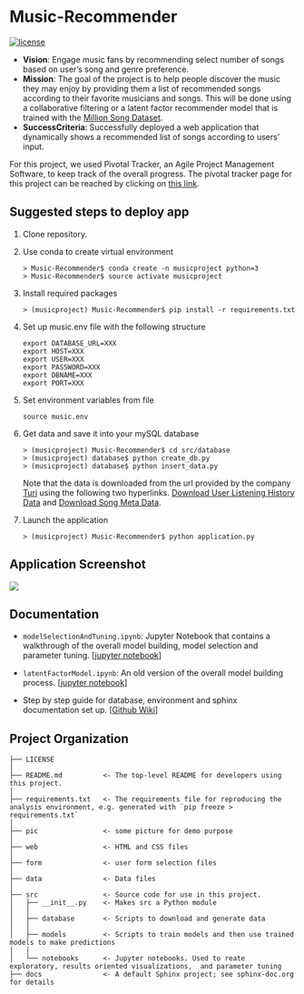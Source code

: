 # Music-Recommender
[![license](https://img.shields.io/github/license/mashape/apistatus.svg)](https://github.com/johnnychiuchiu/Machine-Learning/blob/master/LICENSE)

* **Vision**: Engage music fans by recommending select number of songs based on user’s song and genre preference.
* **Mission**: The goal of the project is to help people discover the music they may enjoy by providing them a list of recommended songs according to their favorite musicians and songs. This will be done using a collaborative filtering or a latent factor recommender model that is trained with the [Million Song Dataset](https://www.google.com/search?q=million+song+dataset&oq=million+so&aqs=chrome.0.69i59j69i60l2j69i61j69i57j0.5455j0j7&sourceid=chrome&ie=UTF-8).
* **SuccessCriteria**: Successfully deployed a web application that dynamically shows a recommended list of songs according to users’ input.

For this project, we used Pivotal Tracker, an Agile Project Management Software, to keep track of the overall progress. The pivotal tracker page for this project can be reached by clicking on [this link](https://www.pivotaltracker.com/n/projects/2142509).

Suggested steps to deploy app
------------

1. Clone repository.
2. Use conda to create virtual environment

   ```
   > Music-Recommender$ conda create -n musicproject python=3
   > Music-Recommender$ source activate musicproject
   ```
3. Install required packages

   ```
   > (musicproject) Music-Recommender$ pip install -r requirements.txt
   ```
  
4. Set up music.env file with the following structure
   
   ```
   export DATABASE_URL=XXX
   export HOST=XXX    
   export USER=XXX
   export PASSWORD=XXX
   export DBNAME=XXX    
   export PORT=XXX
   ```

5. Set environment variables from file

   ```
   source music.env
   ```

6. Get data and save it into your mySQL database

   ```
   > (musicproject) Music-Recommender$ cd src/database   
   > (musicproject) database$ python create_db.py  
   > (musicproject) database$ python insert_data.py
   ```


   Note that the data is downloaded from the url provided by the company [Turi](https://turi.com/) using the following two hyperlinks. [Download User Listening History Data](https://static.turi.com/datasets/millionsong/10000.txt) and [Download Song Meta Data](https://static.turi.com/datasets/millionsong/song_data.csv).

7. Launch the application

   ```
   > (musicproject) Music-Recommender$ python application.py
   ```


   

Application Screenshot
------------

![](https://github.com/johnnychiuchiu/Music-Recommender/blob/refactor/directory/pic/page2.png)


Documentation
------------
* `modelSelectionAndTuning.ipynb`: Jupyter Notebook that contains a walkthrough of the overall model building, model selection and parameter tuning. [[jupyter notebook](https://github.com/johnnychiuchiu/Music-Recommender/blob/refactor/directory/src/notebooks/modelSelectionAndTuning.ipynb)]

* `latentFactorModel.ipynb`: An old version of the overall model building process. [[jupyter notebook](https://github.com/johnnychiuchiu/Music-Recommender/blob/sprint_1/develop/notebooks/latentFactorModel.ipynb)]

* Step by step guide for database, environment and sphinx documentation set up. [[Github Wiki](https://github.com/johnnychiuchiu/Music-Recommender/wiki)]

Project Organization
------------

    ├── LICENSE
    │
    ├── README.md          <- The top-level README for developers using this project.
    │    
    ├── requirements.txt   <- The requirements file for reproducing the analysis environment, e.g. generated with `pip freeze > requirements.txt`               
    │
    ├── pic                <- some picture for demo purpose
    │
    ├── web                <- HTML and CSS files
    │    
    ├── form               <- user form selection files
    │   
    ├── data               <- Data files
    │
    ├── src                <- Source code for use in this project.
    │   ├── __init__.py    <- Makes src a Python module
    │   │
    │   ├── database       <- Scripts to download and generate data
    │   │
    │   ├── models         <- Scripts to train models and then use trained models to make predictions
    │   │
    │   └── notebooks      <- Jupyter notebooks. Used to reate exploratory, results oriented visualizations,  and parameter tuning                     
    ├── docs               <- A default Sphinx project; see sphinx-doc.org for details





